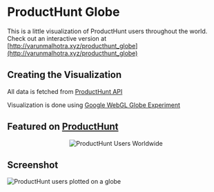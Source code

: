 # ProductHunt Globe

This is a little visualization of ProductHunt users throughout the world.
Check out an interactive version at [http://varunmalhotra.xyz/producthunt_globe](http://varunmalhotra.xyz/producthunt_globe)

## Creating the Visualization

All data is fetched from [ProductHunt API](https://api.producthunt.com/v1/docs)

Visualization is done using [Google WebGL Globe Experiment](https://www.chromeexperiments.com/globe)

## Featured on [ProductHunt](https://www.producthunt.com/tech/producthunt-globe)

<p align="center">
	<img src="https://www.dropbox.com/s/4oazhnrvg70x70p/Screenshot%202016-03-06%2003.37.28.png?dl=0" alt="ProductHunt Users Worldwide" />
</p>

## Screenshot

![ProductHunt users plotted on a globe](http://varunmalhotra.xyz/producthunt_globe/static/img/screenshot.png)

